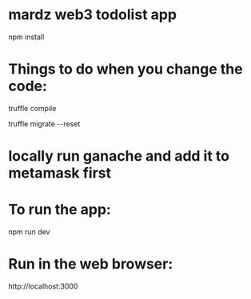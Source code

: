 # mardz web3 todolist app

   npm install

# Things to do when you change the code:

   truffle compile

   truffle migrate --reset

# locally run ganache and add it to metamask first 

# To run the app: 

   npm run dev
  
# Run in the web browser:

   http://localhost:3000

